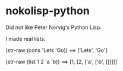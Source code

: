 # nokolisp-python
Did not like Peter Norvig's Python Lisp. 

I made real lists:

(str-raw (cons 'Lets 'Go)) ==> ['Lets', 'Go']

(str-raw (list 1 2 'a 'b)) ==> [1, [2, ['a', ['b', []]]]]

